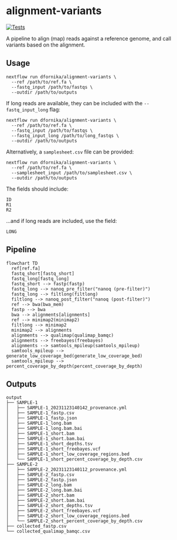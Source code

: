 # alignment-variants

[![Tests](https://github.com/dfornika/alignment-variants/actions/workflows/pull_request.yml/badge.svg)](https://github.com/dfornika/alignment-variants/actions/workflows/pull_request.yml)

A pipeline to align (map) reads against a reference genome, and call variants based on the alignment.

## Usage

```
nextflow run dfornika/alignment-variants \
  --ref /path/to/ref.fa \
  --fastq_input /path/to/fastqs \
  --outdir /path/to/outputs
```

If long reads are available, they can be included with the `--fastq_input_long` flag:

```
nextflow run dfornika/alignment-variants \
  --ref /path/to/ref.fa \
  --fastq_input /path/to/fastqs \
  --fastq_input_long /path/to/long_fastqs \
  --outdir /path/to/outputs
```

Alternatively, a `samplesheet.csv` file can be provided:

```
nextflow run dfornika/alignment-variants \
  --ref /path/to/ref.fa \
  --samplesheet_input /path/to/samplesheet.csv \
  --outdir /path/to/outputs
```

The fields should include:

```
ID
R1
R2
```

...and if long reads are included, use the field:

```
LONG
```

## Pipeline

```mermaid
flowchart TD
  ref[ref.fa]
  fastq_short[fastq_short]
  fastq_long[fastq_long]
  fastq_short --> fastp(fastp)
  fastq_long --> nanoq_pre_filter("nanoq (pre-filter)")
  fastq_long --> filtlong(filtlong)
  filtlong --> nanoq_post_filter("nanoq (post-filter)")
  ref --> bwa(bwa_mem)
  fastp --> bwa
  bwa --> alignments[alignments]
  ref --> minimap2(minimap2)
  filtlong --> minimap2
  minimap2 --> alignments
  alignments --> qualimap(qualimap_bamqc)
  alignments --> freebayes(freebayes)
  alignments --> samtools_mpileup(samtools_mpileup)
  samtools_mpileup --> generate_low_coverage_bed(generate_low_coverage_bed)
  samtools_mpileup --> percent_coverage_by_depth(percent_coverage_by_depth)
```

## Outputs

```
output
├── SAMPLE-1
│   ├── SAMPLE-1_20231123140142_provenance.yml
│   ├── SAMPLE-1_fastp.csv
│   ├── SAMPLE-1_fastp.json
│   ├── SAMPLE-1_long.bam
│   ├── SAMPLE-1_long.bam.bai
│   ├── SAMPLE-1_short.bam
│   ├── SAMPLE-1_short.bam.bai
│   ├── SAMPLE-1_short_depths.tsv
│   ├── SAMPLE-1_short_freebayes.vcf
│   ├── SAMPLE-1_short_low_coverage_regions.bed
│   └── SAMPLE-1_short_percent_coverage_by_depth.csv
├── SAMPLE-2
│   ├── SAMPLE-2_20231123140112_provenance.yml
│   ├── SAMPLE-2_fastp.csv
│   ├── SAMPLE-2_fastp.json
│   ├── SAMPLE-2_long.bam
│   ├── SAMPLE-2_long.bam.bai
│   ├── SAMPLE-2_short.bam
│   ├── SAMPLE-2_short.bam.bai
│   ├── SAMPLE-2_short_depths.tsv
│   ├── SAMPLE-2_short_freebayes.vcf
│   ├── SAMPLE-2_short_low_coverage_regions.bed
│   └── SAMPLE-2_short_percent_coverage_by_depth.csv
├── collected_fastp.csv
└── collected_qualimap_bamqc.csv
```

